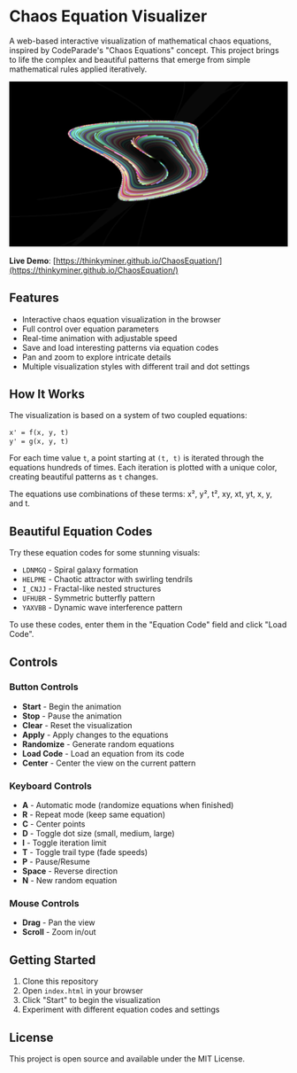 # Chaos Equation Visualizer

A web-based interactive visualization of mathematical chaos equations, inspired by CodeParade's "Chaos Equations" concept. This project brings to life the complex and beautiful patterns that emerge from simple mathematical rules applied iteratively.

![Chaos Equation Visualization](/img.png)

**Live Demo**: [https://thinkyminer.github.io/ChaosEquation/](https://thinkyminer.github.io/ChaosEquation/)

## Features

- Interactive chaos equation visualization in the browser
- Full control over equation parameters
- Real-time animation with adjustable speed
- Save and load interesting patterns via equation codes
- Pan and zoom to explore intricate details
- Multiple visualization styles with different trail and dot settings

## How It Works

The visualization is based on a system of two coupled equations:

```
x' = f(x, y, t)
y' = g(x, y, t)
```

For each time value `t`, a point starting at `(t, t)` is iterated through the equations hundreds of times. Each iteration is plotted with a unique color, creating beautiful patterns as `t` changes.

The equations use combinations of these terms: x², y², t², xy, xt, yt, x, y, and t.

## Beautiful Equation Codes

Try these equation codes for some stunning visuals:

- `LDNMGQ` - Spiral galaxy formation
- `HELPME` - Chaotic attractor with swirling tendrils
- `I_CNJJ` - Fractal-like nested structures
- `UFHUBR` - Symmetric butterfly pattern
- `YAXVBB` - Dynamic wave interference pattern

To use these codes, enter them in the "Equation Code" field and click "Load Code".

## Controls

### Button Controls
- **Start** - Begin the animation
- **Stop** - Pause the animation
- **Clear** - Reset the visualization
- **Apply** - Apply changes to the equations
- **Randomize** - Generate random equations
- **Load Code** - Load an equation from its code
- **Center** - Center the view on the current pattern

### Keyboard Controls
- **A** - Automatic mode (randomize equations when finished)
- **R** - Repeat mode (keep same equation)
- **C** - Center points
- **D** - Toggle dot size (small, medium, large)
- **I** - Toggle iteration limit
- **T** - Toggle trail type (fade speeds)
- **P** - Pause/Resume
- **Space** - Reverse direction
- **N** - New random equation

### Mouse Controls
- **Drag** - Pan the view
- **Scroll** - Zoom in/out

## Getting Started

1. Clone this repository
2. Open `index.html` in your browser
3. Click "Start" to begin the visualization
4. Experiment with different equation codes and settings

## License

This project is open source and available under the MIT License.
